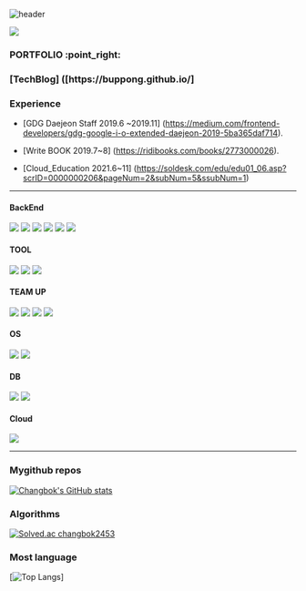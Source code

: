 ![header](https://capsule-render.vercel.app/api?type=waving&height=200&text=CHANGBOKLEE&fontAlign=70) <div>
 <a href="https://hits.seeyoufarm.com"><img src="https://hits.seeyoufarm.com/api/count/incr/badge.svg?url=https%3A%2F%2Fgithub.com%2FBuppong&count_bg=%2379C83D&title_bg=%23555555&icon=&icon_color=%23E7E7E7&title=hits&edge_flat=false"/></a>     
 <h3> PORTFOLIO :point_right: </h3>
 
 <h3> [TechBlog] ([https://buppong.github.io/]</h3> 
 
 <h3> Experience </h3>
 
  * [GDG Daejeon Staff 2019.6 ~2019.11] (https://medium.com/frontend-developers/gdg-google-i-o-extended-daejeon-2019-5ba365daf714).
 
  * [Write BOOK 2019.7~8] (https://ridibooks.com/books/2773000026). 
  
  * [Cloud_Education 2021.6~11] (https://soldesk.com/edu/edu01_06.asp?scrID=0000000206&pageNum=2&subNum=5&ssubNum=1)
  
 </div>

<hr>

<div>

<div>
 <h4>BackEnd</h4>
<img src="https://img.shields.io/badge/C-FFCA28?style=flat-square&logo=C&logoColor=white"/> 
<img src="https://img.shields.io/badge/C++-00599C?style=flat-square&logo=cplusplus&logoColor=white"/>
<img src="https://img.shields.io/badge/.NET-512BD4?style=flat-square&logo=cplusplus&logoColor=white"/>
<img src="https://img.shields.io/badge/.HTML-E34F26?style=flat-square&logo=cplusplus&logoColor=white"/>
<img src="https://img.shields.io/badge/.CSS-1572B6?style=flat-square&logo=cplusplus&logoColor=white"/>
<img src="https://img.shields.io/badge/.javascript-F7DF1E?style=flat-square&logo=cplusplus&logoColor=white"/>

</div>

 <div>
    <h4>TOOL</h4>
    <img src="https://img.shields.io/badge/Visual Studio Code-007ACC?style=flat-square&logo=VisualStudioCode&logoColor=white"/>
     <img src="https://img.shields.io/badge/Visual Studio-5C2D91?style=flat-square&logo=VisualStudioCode&logoColor=white"/>
       <img src="https://img.shields.io/badge/VirtualBox-183A61?style=flat-square&logo=VisualStudioCode&logoColor=white"/>

 </div>

 <div>
    <h4>TEAM UP</h4>
    <img src="https://img.shields.io/badge/Git-F05032?style=flat-square&logo=Git&logoColor=white"/>
    <img src="https://img.shields.io/badge/GitHub-181717?style=flat-square&logo=GitHub&logoColor=white"/>
    <img src="https://img.shields.io/badge/Slack-4A154B?style=flat-square&logo=Slack&logoColor=white"/>
    <img src="https://img.shields.io/badge/Notion-000000?style=flat-square&logo=Notion&logoColor=white"/>
  </div> 
  
 <div>
    <h4>OS</h4>
    <img src="https://img.shields.io/badge/Linux-FCC624?style=flat-square&logo=Git&logoColor=white"/>
   <img src="https://img.shields.io/badge/Windows-0078D6?style=flat-square&logo=Git&logoColor=white"/>
 </div> 
  
  <div>
    <h4>DB</h4>
    <img src="https://img.shields.io/badge/Oracle-F80000?style=flat-square&logo=Git&logoColor=white"/>
   <img src="https://img.shields.io/badge/MySQL-4479A1?style=flat-square&logo=Git&logoColor=white"/>
 </div> 
  
  <div>
    <h4>Cloud</h4>
    <img src="https://img.shields.io/badge/AWS-232F3E?style=flat-square&logo=Git&logoColor=white"/>
 </div> 

<hr>

### Mygithub repos
[![Changbok's GitHub stats](https://github-readme-stats.vercel.app/api?username=Buppong)](https://github.com/Buppong/github-readme-stats)

### Algorithms
[![Solved.ac
changbok2453](http://mazassumnida.wtf/api/v2/generate_badge?boj=changbok2453)](https://solved.ac/changbok2453)

### Most language
[![Top Langs](https://github-readme-stats.vercel.app/api/top-langs/?username=Buppong)]



